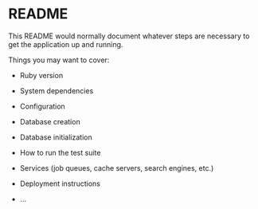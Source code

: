 # README

This README would normally document whatever steps are necessary to get the
application up and running.

Things you may want to cover: 
* Ruby version

* System dependencies

* Configuration

* Database creation

* Database initialization

* How to run the test suite

* Services (job queues, cache servers, search engines, etc.)

* Deployment instructions

* ...
